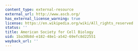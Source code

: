 ```yaml
---
content_type: external-resource
external_url: http://www.ascb.org/
has_external_license_warning: true
license: https://en.wikipedia.org/wiki/All_rights_reserved
status: ''
title: American Society for Cell Biology
uid: 1ba30b8d-e182-48e1-a542-69efc8d22551
wayback_url: ''
---
```

